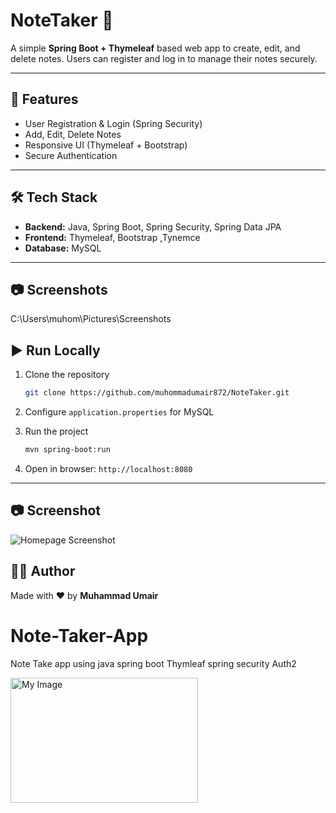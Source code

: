 # NoteTaker 📒

A simple **Spring Boot + Thymeleaf** based web app to create, edit, and delete notes.
Users can register and log in to manage their notes securely.

---

## 🚀 Features

* User Registration & Login (Spring Security)
* Add, Edit, Delete Notes
* Responsive UI (Thymeleaf + Bootstrap)
* Secure Authentication

---

## 🛠️ Tech Stack

* **Backend:** Java, Spring Boot, Spring Security, Spring Data JPA
* **Frontend:** Thymeleaf, Bootstrap ,Tynemce
* **Database:** MySQL

---

## 📷 Screenshots

C:\Users\muhom\Pictures\Screenshots
## ▶️ Run Locally

1. Clone the repository

   ```bash
   git clone https://github.com/muhommadumair872/NoteTaker.git
   ```
2. Configure `application.properties` for MySQL
3. Run the project

   ```bash
   mvn spring-boot:run
   ```
4. Open in browser: `http://localhost:8080`

---
## 📷 Screenshot

![Homepage Screenshot](images/screenshot1.png)


## 👨‍💻 Author

Made with ❤️ by **Muhammad Umair**
# Note-Taker-App
Note Take app using java spring boot Thymleaf spring security Auth2 

<img src="/img/Screenshot 2025-10-03 024531.png" alt="My Image" width="300" height="200">
